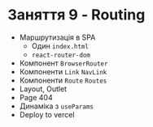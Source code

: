 # Заняття 9 - Routing

- Маршрутизація в SPA
  - Один `index.html`
  - `react-router-dom`
- Компонент `BrowserRouter`
- Компоненти `Link` `NavLink`
- Компоненти `Route` `Routes`
- Layout, Outlet
- Page 404
- Динаміка з `useParams`
- Deploy to vercel

